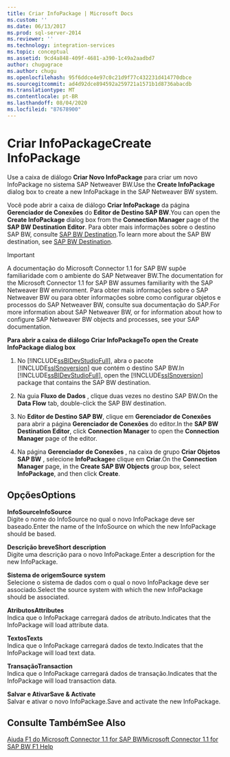 ```yaml
---
title: Criar InfoPackage | Microsoft Docs
ms.custom: ''
ms.date: 06/13/2017
ms.prod: sql-server-2014
ms.reviewer: ''
ms.technology: integration-services
ms.topic: conceptual
ms.assetid: 9cd4a848-409f-4681-a390-1c49a2aadbd7
author: chugugrace
ms.author: chugu
ms.openlocfilehash: 95f6ddce4e97c0c21d9f77c432231d414770dbce
ms.sourcegitcommit: ad4d92dce894592a259721a1571b1d8736abacdb
ms.translationtype: MT
ms.contentlocale: pt-BR
ms.lasthandoff: 08/04/2020
ms.locfileid: "87678900"
---
```

# <a name="create-infopackage"></a><span data-ttu-id="72b85-102">Criar InfoPackage</span><span class="sxs-lookup"><span data-stu-id="72b85-102">Create InfoPackage</span></span>
  <span data-ttu-id="72b85-103">Use a caixa de diálogo **Criar Novo InfoPackage** para criar um novo InfoPackage no sistema SAP Netweaver BW.</span><span class="sxs-lookup"><span data-stu-id="72b85-103">Use the **Create InfoPackage** dialog box to create a new InfoPackage in the SAP Netweaver BW system.</span></span>  
  
 <span data-ttu-id="72b85-104">Você pode abrir a caixa de diálogo **Criar InfoPackage** da página **Gerenciador de Conexões** do **Editor de Destino SAP BW**.</span><span class="sxs-lookup"><span data-stu-id="72b85-104">You can open the **Create InfoPackage** dialog box from the **Connection Manager** page of the **SAP BW Destination Editor**.</span></span> <span data-ttu-id="72b85-105">Para obter mais informações sobre o destino SAP BW, consulte [SAP BW Destination](sap-bw-destination.md).</span><span class="sxs-lookup"><span data-stu-id="72b85-105">To learn more about the SAP BW destination, see [SAP BW Destination](sap-bw-destination.md).</span></span>  
  
> [!IMPORTANT]  
>  <span data-ttu-id="72b85-106">A documentação do Microsoft Connector 1.1 for SAP BW supõe familiaridade com o ambiente do SAP Netweaver BW.</span><span class="sxs-lookup"><span data-stu-id="72b85-106">The documentation for the Microsoft Connector 1.1 for SAP BW assumes familiarity with the SAP Netweaver BW environment.</span></span> <span data-ttu-id="72b85-107">Para obter mais informações sobre o SAP Netweaver BW ou para obter informações sobre como configurar objetos e processos do SAP Netweaver BW, consulte sua documentação do SAP.</span><span class="sxs-lookup"><span data-stu-id="72b85-107">For more information about SAP Netweaver BW, or for information about how to configure SAP Netweaver BW objects and processes, see your SAP documentation.</span></span>  
  
 <span data-ttu-id="72b85-108">**Para abrir a caixa de diálogo Criar InfoPackage**</span><span class="sxs-lookup"><span data-stu-id="72b85-108">**To open the Create InfoPackage dialog box**</span></span>  
  
1.  <span data-ttu-id="72b85-109">No [!INCLUDE[ssBIDevStudioFull](../../includes/ssbidevstudiofull-md.md)], abra o pacote [!INCLUDE[ssISnoversion](../../includes/ssisnoversion-md.md)] que contém o destino SAP BW.</span><span class="sxs-lookup"><span data-stu-id="72b85-109">In [!INCLUDE[ssBIDevStudioFull](../../includes/ssbidevstudiofull-md.md)], open the [!INCLUDE[ssISnoversion](../../includes/ssisnoversion-md.md)] package that contains the SAP BW destination.</span></span>  
  
2.  <span data-ttu-id="72b85-110">Na guia **Fluxo de Dados** , clique duas vezes no destino SAP BW.</span><span class="sxs-lookup"><span data-stu-id="72b85-110">On the **Data Flow** tab, double-click the SAP BW destination.</span></span>  
  
3.  <span data-ttu-id="72b85-111">No **Editor de Destino SAP BW**, clique em **Gerenciador de Conexões** para abrir a página **Gerenciador de Conexões** do editor.</span><span class="sxs-lookup"><span data-stu-id="72b85-111">In the **SAP BW Destination Editor**, click **Connection Manager** to open the **Connection Manager** page of the editor.</span></span>  
  
4.  <span data-ttu-id="72b85-112">Na página **Gerenciador de Conexões** , na caixa de grupo **Criar Objetos SAP BW** , selecione **InfoPackage**e clique em **Criar**.</span><span class="sxs-lookup"><span data-stu-id="72b85-112">On the **Connection Manager** page, in the **Create SAP BW Objects** group box, select **InfoPackage**, and then click **Create**.</span></span>  
  
## <a name="options"></a><span data-ttu-id="72b85-113">Opções</span><span class="sxs-lookup"><span data-stu-id="72b85-113">Options</span></span>  
 <span data-ttu-id="72b85-114">**InfoSource**</span><span class="sxs-lookup"><span data-stu-id="72b85-114">**InfoSource**</span></span>  
 <span data-ttu-id="72b85-115">Digite o nome do InfoSource no qual o novo InfoPackage deve ser baseado.</span><span class="sxs-lookup"><span data-stu-id="72b85-115">Enter the name of the InfoSource on which the new InfoPackage should be based.</span></span>  
  
 <span data-ttu-id="72b85-116">**Descrição breve**</span><span class="sxs-lookup"><span data-stu-id="72b85-116">**Short description**</span></span>  
 <span data-ttu-id="72b85-117">Digite uma descrição para o novo InfoPackage.</span><span class="sxs-lookup"><span data-stu-id="72b85-117">Enter a description for the new InfoPackage.</span></span>  
  
 <span data-ttu-id="72b85-118">**Sistema de origem**</span><span class="sxs-lookup"><span data-stu-id="72b85-118">**Source system**</span></span>  
 <span data-ttu-id="72b85-119">Selecione o sistema de dados com o qual o novo InfoPackage deve ser associado.</span><span class="sxs-lookup"><span data-stu-id="72b85-119">Select the source system with which the new InfoPackage should be associated.</span></span>  
  
 <span data-ttu-id="72b85-120">**Atributos**</span><span class="sxs-lookup"><span data-stu-id="72b85-120">**Attributes**</span></span>  
 <span data-ttu-id="72b85-121">Indica que o InfoPackage carregará dados de atributo.</span><span class="sxs-lookup"><span data-stu-id="72b85-121">Indicates that the InfoPackage will load attribute data.</span></span>  
  
 <span data-ttu-id="72b85-122">**Textos**</span><span class="sxs-lookup"><span data-stu-id="72b85-122">**Texts**</span></span>  
 <span data-ttu-id="72b85-123">Indica que o InfoPackage carregará dados de texto.</span><span class="sxs-lookup"><span data-stu-id="72b85-123">Indicates that the InfoPackage will load text data.</span></span>  
  
 <span data-ttu-id="72b85-124">**Transação**</span><span class="sxs-lookup"><span data-stu-id="72b85-124">**Transaction**</span></span>  
 <span data-ttu-id="72b85-125">Indica que o InfoPackage carregará dados de transação.</span><span class="sxs-lookup"><span data-stu-id="72b85-125">Indicates that the InfoPackage will load transaction data.</span></span>  
  
 <span data-ttu-id="72b85-126">**Salvar e Ativar**</span><span class="sxs-lookup"><span data-stu-id="72b85-126">**Save & Activate**</span></span>  
 <span data-ttu-id="72b85-127">Salvar e ativar o novo InfoPackage.</span><span class="sxs-lookup"><span data-stu-id="72b85-127">Save and activate the new InfoPackage.</span></span>  
  
## <a name="see-also"></a><span data-ttu-id="72b85-128">Consulte Também</span><span class="sxs-lookup"><span data-stu-id="72b85-128">See Also</span></span>  
 [<span data-ttu-id="72b85-129">Ajuda F1 do Microsoft Connector 1.1 for SAP BW</span><span class="sxs-lookup"><span data-stu-id="72b85-129">Microsoft Connector 1.1 for SAP BW F1 Help</span></span>](../microsoft-connector-for-sap-bw-f1-help.md)  
  
  
